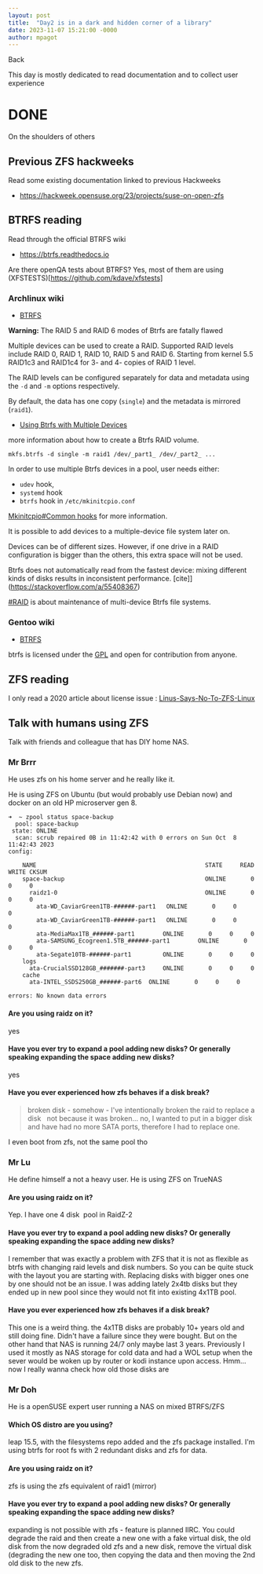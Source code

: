 ```yaml
---
layout: post
title:  "Day2 is in a dark and hidden corner of a library"
date: 2023-11-07 15:21:00 -0000
author: mpagot
---
```


<a onclick="window.history.back()">Back</a>

This day is mostly dedicated to read documentation and to collect user experience

# DONE

On the shoulders of others

## Previous ZFS hackweeks

Read some existing documentation linked to previous Hackweeks
- https://hackweek.opensuse.org/23/projects/suse-on-open-zfs

## BTRFS reading

Read through the official BTRFS wiki
- https://btrfs.readthedocs.io

Are there openQA tests about BTRFS?
Yes, most of them are using (XFSTESTS)[https://github.com/kdave/xfstests]


### Archlinux wiki


 - [BTRFS](https://wiki.archlinux.org/title/btrfs)

**Warning:** The RAID 5 and RAID 6 modes of Btrfs are fatally flawed

Multiple devices can be used to create a RAID. Supported RAID levels include RAID 0, RAID 1, RAID 10, RAID 5 and RAID 6. Starting from kernel 5.5 RAID1c3 and RAID1c4 for 3- and 4- copies of RAID 1 level. 

The RAID levels can be configured separately for data and metadata using the `-d` and `-m` options respectively.

By default, the data has one copy (`single`) and the metadata is mirrored (`raid1`).

 - [Using Btrfs with Multiple Devices](https://archive.kernel.org/oldwiki/btrfs.wiki.kernel.org/index.php/Using_Btrfs_with_Multiple_Devices.html)

more information about how to create a Btrfs RAID volume.

```
mkfs.btrfs -d single -m raid1 /dev/_part1_ /dev/_part2_ ...
```

In order to use multiple Btrfs devices in a pool, user needs either:
 - `udev` hook,
 - `systemd` hook
 - `btrfs` hook in `/etc/mkinitcpio.conf`

[Mkinitcpio#Common hooks](https://wiki.archlinux.org/title/Mkinitcpio#Common_hooks "Mkinitcpio") for more information.

It is possible to add devices to a multiple-device file system later on.

Devices can be of different sizes. However, if one drive in a RAID configuration is bigger than the others, this extra space will not be used.

Btrfs does not automatically read from the fastest device: mixing different kinds of disks results in inconsistent performance. [cite]](https://stackoverflow.com/a/55408367)

[#RAID](https://wiki.archlinux.org/title/btrfs#RAID) is about maintenance of multi-device Btrfs file systems.

### Gentoo wiki

 - [BTRFS](https://wiki.gentoo.org/wiki/Btrfs)

btrfs is licensed under the [GPL](https://en.wikipedia.org/wiki/GNU_General_Public_License "wikipedia:GNU General Public License") and open for contribution from anyone.


## ZFS reading

I only read a 2020 article about license issue : [Linus-Says-No-To-ZFS-Linux](https://www.phoronix.com/news/Linus-Says-No-To-ZFS-Linux)

## Talk with humans using ZFS

Talk with friends and colleague that has DIY home NAS.

### Mr Brrr

He uses zfs on his home server and he really like it.

He is using ZFS on Ubuntu (but would probably use Debian now) and docker on an old HP microserver gen 8.



```
➜  ~ zpool status space-backup
  pool: space-backup
 state: ONLINE
  scan: scrub repaired 0B in 11:42:42 with 0 errors on Sun Oct  8 11:42:43 2023
config:

	NAME                                                STATE     READ WRITE CKSUM
	space-backup                                        ONLINE       0     0     0
	  raidz1-0                                          ONLINE       0     0     0
	    ata-WD_CaviarGreen1TB-######-part1   ONLINE       0     0     0
	    ata-WD_CaviarGreen1TB-######-part1   ONLINE       0     0     0
	    ata-MediaMax1TB_######-part1        ONLINE       0     0     0
	    ata-SAMSUNG_Ecogreen1.5TB_######-part1        ONLINE       0     0     0
	    ata-Segate10TB-######-part1         ONLINE       0     0     0
	logs
	  ata-CrucialSSD128GB_#######-part3     ONLINE       0     0     0
	cache
	  ata-INTEL_SSDS250GB_######-part6  ONLINE       0     0     0

errors: No known data errors
```

#### Are you using raidz on it?
yes

#### Have you ever try to expand a pool adding new disks? Or generally speaking expanding the space adding new disks?
yes

#### Have you ever experienced how zfs behaves if a disk break?

> broken disk - somehow - I've intentionally broken the raid to replace a disk
  not because it was broken... no, I wanted to put in a bigger disk and have had no more SATA ports, therefore I had to replace one.

I even boot from zfs, not the same pool tho

### Mr Lu

He define himself a not a heavy user. He is using ZFS on TrueNAS

#### Are you using raidz on it?
Yep. I have one 4 disk  pool in RaidZ-2

#### Have you ever try to expand a pool adding new disks? Or generally speaking expanding the space adding new disks?
I remember that was exactly a problem with ZFS that it is not as flexible as btrfs with changing raid levels and disk numbers. So you can be quite stuck with the layout you are starting with. Replacing disks with bigger ones one by one should not be an issue. I was adding lately 2x4tb disks but they ended up in new pool since they would not fit into existing 4x1TB pool.

#### Have you ever experienced how zfs behaves if a disk break?
This one is a weird thing. the 4x1TB disks are probably 10+ years old and still doing fine. Didn't have a failure since they were bought. But on the other hand that NAS is running 24/7 only maybe last 3 years. Previously I used it mostly as NAS storage for cold data and had a WOL setup when the sever would be woken up by router or kodi instance upon access.
Hmm... now I really wanna check how old those disks are

### Mr Doh

He is a openSUSE expert user running a NAS on mixed BTRFS/ZFS

#### Which OS distro are you using?

leap 15.5, with the filesystems repo added and the zfs package installed. I'm using btrfs for root fs with 2 redundant disks and zfs for data.

#### Are you using raidz on it?

zfs is using the zfs equivalent of raid1 (mirror)

#### Have you ever try to expand a pool adding new disks? Or generally speaking expanding the space adding new disks?

expanding is not possible with zfs - feature is planned IIRC. You could degrade the raid and then create a new one with a fake virtual disk, the old disk from the now degraded old zfs and a new disk, remove the virtual disk (degrading the new one too, then copying the data and then moving the 2nd old disk to the new zfs.

